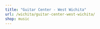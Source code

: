 ```yaml
---
title: "Guitar Center - West Wichita"
url: /wichita/guitar-center-west-wichita/
shop: music
---
```

